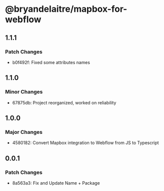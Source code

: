 # @bryandelaitre/mapbox-for-webflow

## 1.1.1

### Patch Changes

- b0f492f: Fixed some attributes names

## 1.1.0

### Minor Changes

- 67875db: Project reorganized, worked on reliability

## 1.0.0

### Major Changes

- 4580182: Convert Mapbox integration to Webflow from JS to Typescript

## 0.0.1

### Patch Changes

- 8a563a3: Fix and Update Name + Package

